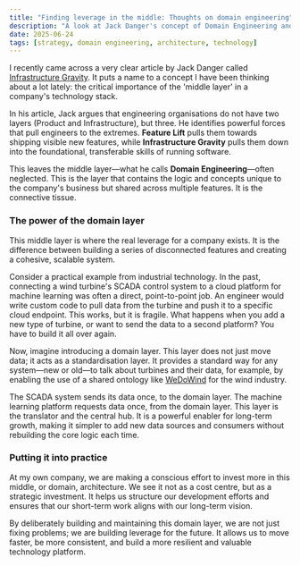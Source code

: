 ```yaml
---
title: "Finding leverage in the middle: Thoughts on domain engineering"
description: "A look at Jack Danger's concept of Domain Engineering and why this often-neglected middle layer is crucial for long-term strategy and scalability."
date: 2025-06-24
tags: [strategy, domain engineering, architecture, technology]
---
```


I recently came across a very clear article by Jack Danger called [Infrastructure Gravity](https://jackdanger.com/infrastructure-gravity/). It puts a name to a concept I have been thinking about a lot lately: the critical importance of the 'middle layer' in a company's technology stack.

In his article, Jack argues that engineering organisations do not have two layers (Product and Infrastructure), but three. He identifies powerful forces that pull engineers to the extremes. **Feature Lift** pulls them towards shipping visible new features, while **Infrastructure Gravity** pulls them down into the foundational, transferable skills of running software.

This leaves the middle layer—what he calls **Domain Engineering**—often neglected. This is the layer that contains the logic and concepts unique to the company's business but shared across multiple features. It is the connective tissue.

### The power of the domain layer

This middle layer is where the real leverage for a company exists. It is the difference between building a series of disconnected features and creating a cohesive, scalable system.

Consider a practical example from industrial technology. In the past, connecting a wind turbine's SCADA control system to a cloud platform for machine learning was often a direct, point-to-point job. An engineer would write custom code to pull data from the turbine and push it to a specific cloud endpoint. This works, but it is fragile. What happens when you add a new type of turbine, or want to send the data to a second platform? You have to build it all over again.

Now, imagine introducing a domain layer. This layer does not just move data; it acts as a standardisation layer. It provides a standard way for any system—new or old—to talk about turbines and their data, for example, by enabling the use of a shared ontology like [WeDoWind](https://community.wedowind.ch/spaces/17701604/page) for the wind industry.

The SCADA system sends its data once, to the domain layer. The machine learning platform requests data once, from the domain layer. This layer is the translator and the central hub. It is a powerful enabler for long-term growth, making it simpler to add new data sources and consumers without rebuilding the core logic each time.

### Putting it into practice

At my own company, we are making a conscious effort to invest more in this middle, or domain, architecture. We see it not as a cost centre, but as a strategic investment. It helps us structure our development efforts and ensures that our short-term work aligns with our long-term vision.

By deliberately building and maintaining this domain layer, we are not just fixing problems; we are building leverage for the future. It allows us to move faster, be more consistent, and build a more resilient and valuable technology platform.
